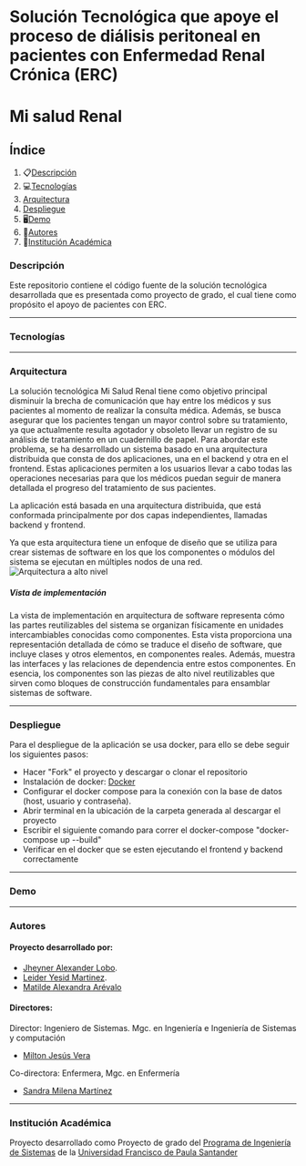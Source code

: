 <p align="center">
  <h1>Solución Tecnológica que apoye el proceso de diálisis peritoneal en pacientes con Enfermedad Renal Crónica (ERC)</h1>
</p>
<p align="center">
  <h1>Mi salud Renal</h1>
</p>

## Índice
1. 📋[Descripción](#descripcion)
2. 💻[Tecnologías](#tecnologías)
3. [Arquitectura](#arquitectura)
4. [Despliegue](#despliegue)
5. 🖥[Demo](#demo)
6. 👫[Autores](#autores)
7. 🏫[Institución Académica](#institución-académica)

### Descripción
Este repositorio contiene el código fuente de la solución tecnológica desarrollada que es presentada como proyecto de grado, el cual tiene como propósito el apoyo de pacientes con ERC.
___
### Tecnologías

___

### Arquitectura

La solución tecnológica Mi Salud Renal tiene como objetivo principal disminuir la brecha de comunicación que hay entre los médicos y sus pacientes al momento de realizar la consulta médica. Además, se busca asegurar que los pacientes tengan un mayor control sobre su tratamiento, ya que actualmente resulta agotador y obsoleto llevar un registro de su análisis de tratamiento en un cuadernillo de papel. Para abordar este problema, se ha desarrollado un sistema basado en una arquitectura distribuida que consta de dos aplicaciones, una en el backend y otra en el frontend. Estas aplicaciones permiten a los usuarios llevar a cabo todas las operaciones necesarias para que los médicos puedan seguir de manera detallada el progreso del tratamiento de sus pacientes.

La aplicación está basada en una arquitectura distribuida, que está conformada principalmente por dos capas independientes, llamadas backend y frontend.

Ya que esta arquitectura tiene un enfoque de diseño que se utiliza para crear sistemas de software en los que los componentes o módulos del sistema se ejecutan en múltiples nodos de una red.
![Arquitectura a alto nivel](https://ibb.co/hsHPGNx)

##### Vista de implementación
La vista de implementación en arquitectura de software representa cómo las partes reutilizables del sistema se organizan físicamente en unidades intercambiables conocidas como componentes. Esta vista proporciona una representación detallada de cómo se traduce el diseño de software, que incluye clases y otros elementos, en componentes reales. Además, muestra las interfaces y las relaciones de dependencia entre estos componentes. En esencia, los componentes son las piezas de alto nivel reutilizables que sirven como bloques de construcción fundamentales para ensamblar sistemas de software.

___


### Despliegue
Para el despliegue de la aplicación se usa docker, para ello se debe seguir los siguientes pasos:

- Hacer "Fork" el proyecto y descargar o clonar el repositorio
- Instalación de docker: [Docker](https://www.docker.com/)
- Configurar el docker compose para la conexión con la base de datos (host, usuario y contraseña).
- Abrir terminal en la ubicación de la carpeta generada al descargar el proyecto
- Escribir el siguiente comando para correr el docker-compose "docker-compose up --build"
- Verificar en el docker que se esten ejecutando el frontend y backend correctamente 
___

### Demo
___

### Autores
#### Proyecto desarrollado por:

- [Jheyner Alexander Lobo](<jheyneralexanderld@ufps.edu.co>).
- [Leider Yesid Martinez](<leideryesidmm@ufps.edu.co>).
- [Matilde Alexandra Arévalo](<matildealexandraal@ufps.edu.co>)

#### Directores:
Director: Ingeniero de Sistemas. Mgc. en Ingeniería e Ingeniería de Sistemas y computación
- [Milton Jesús Vera ](<miltonjesusvc@ufps.edu.co>)
  
Co-directora: Enfermera, Mgc. en Enfermería
- [Sandra Milena Martínez](<sandramilenamr@ufps.edu.co>)
___

### Institución Académica
Proyecto desarrollado como Proyecto de grado del  [Programa de Ingeniería de Sistemas] de la [Universidad Francisco de Paula Santander]

   [Programa de Ingeniería de Sistemas]:<https://ingsistemas.cloud.ufps.edu.co/>
   [Universidad Francisco de Paula Santander]:<https://ww2.ufps.edu.co/>
